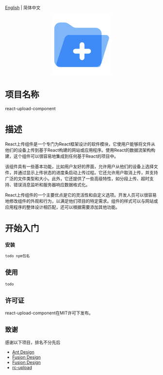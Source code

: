 [English](./README.md) | 简体中文

<div align=center>
  <img src="https://github.com/Hu-xiaojian/react-upload-component/blob/master/static/upload.png" />
</div>

# 项目名称
react-upload-component
# 描述

React上传组件是一个专门为React框架设计的软件模块，它使用户能够将文件从他们的设备上传到基于React构建的网站或应用程序。使用React的数据流架构构建，这个组件可以很容易地集成到任何基于React的项目中。

该组件具有一些基本功能，比如用户友好的界面，允许用户从他们的设备上选择文件，并通过显示上传状态的进度条启动上传过程。它还允许用户取消上传，并支持广泛的文件类型和大小。此外，它还提供了一些高级特性，如分段上传、超时支持、错误消息监听和服务器响应数据格式化。

React上传组件的一个主要优点是它的灵活性和自定义选项。开发人员可以很容易地修改组件的外观和行为，以满足他们项目的特定需求。组件的样式可以与网站或应用程序的整体设计相匹配，还可以根据需要添加其他功能。

# 开始入门

### 安装

```
todo npm包名
```

## 使用

```
todo
```
## 许可证

react-upload-component在MIT许可下发布。

## 致谢
感谢以下项目，排名不分先后
* [Ant Design](https://ant.design/components/upload-cn#uploadfile)
* [Fusion Design](https://zhuanlan.zhihu.com/p/56684600)
* [Fusion Design](https://zhuanlan.zhihu.com/p/59483736)
* [rc-upload](https://github.com/react-component/upload/blob/master/README.md)
